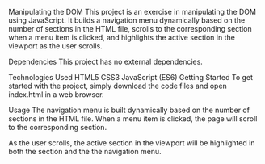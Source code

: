 Manipulating the DOM
This project is an exercise in manipulating the DOM using JavaScript. It builds a navigation menu dynamically based on the number of sections in the HTML file, scrolls to the corresponding section when a menu item is clicked, and highlights the active section in the viewport as the user scrolls.

Dependencies
This project has no external dependencies.

Technologies Used
HTML5
CSS3
JavaScript (ES6)
Getting Started
To get started with the project, simply download the code files and open index.html in a web browser.

Usage
The navigation menu is built dynamically based on the number of sections in the HTML file. When a menu item is clicked, the page will scroll to the corresponding section.

As the user scrolls, the active section in the viewport will be highlighted in both the section and the the navigation menu.
